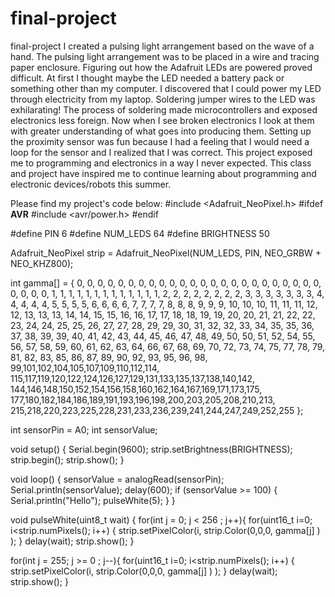 # final-project
final-project
I created a pulsing light arrangement based on the wave of a hand. The pulsing light arrangement was to be placed in a wire and tracing paper enclosure. Figuring out how the Adafruit LEDs are powered proved difficult. At first I thought maybe the LED needed a battery pack or something other than my computer. I discovered that I could power my LED through electricity from my laptop. Soldering jumper wires to the LED was exhilarating! The process of soldering made microcontrollers and exposed electronics less foreign. Now when I see broken electronics I look at them with greater understanding of what goes into producing them. Setting up the proximity sensor was fun because I had a feeling that I would need a loop for the sensor and I realized that I was correct. This project exposed me to programming and electronics in a way I never expected. This class and project have inspired me to continue learning about programming and electronic devices/robots this summer.

Please find my project's code below:
#include <Adafruit_NeoPixel.h>
#ifdef __AVR__
#include <avr/power.h>
#endif

#define PIN 6
#define NUM_LEDS 64
#define BRIGHTNESS 50

Adafruit_NeoPixel strip = Adafruit_NeoPixel(NUM_LEDS, PIN, NEO_GRBW + NEO_KHZ800);

int gamma[] = {
    0,  0,  0,  0,  0,  0,  0,  0,  0,  0,  0,  0,  0,  0,  0,  0,
    0,  0,  0,  0,  0,  0,  0,  0,  0,  0,  0,  0,  1,  1,  1,  1,
    1,  1,  1,  1,  1,  1,  1,  1,  1,  2,  2,  2,  2,  2,  2,  2,
    2,  3,  3,  3,  3,  3,  3,  3,  4,  4,  4,  4,  4,  5,  5,  5,
    5,  6,  6,  6,  6,  7,  7,  7,  7,  8,  8,  8,  9,  9,  9, 10,
   10, 10, 11, 11, 11, 12, 12, 13, 13, 13, 14, 14, 15, 15, 16, 16,
   17, 17, 18, 18, 19, 19, 20, 20, 21, 21, 22, 22, 23, 24, 24, 25,
   25, 26, 27, 27, 28, 29, 29, 30, 31, 32, 32, 33, 34, 35, 35, 36,
   37, 38, 39, 39, 40, 41, 42, 43, 44, 45, 46, 47, 48, 49, 50, 50,
   51, 52, 54, 55, 56, 57, 58, 59, 60, 61, 62, 63, 64, 66, 67, 68,
   69, 70, 72, 73, 74, 75, 77, 78, 79, 81, 82, 83, 85, 86, 87, 89,
   90, 92, 93, 95, 96, 98, 99,101,102,104,105,107,109,110,112,114,
  115,117,119,120,122,124,126,127,129,131,133,135,137,138,140,142,
  144,146,148,150,152,154,156,158,160,162,164,167,169,171,173,175,
  177,180,182,184,186,189,191,193,196,198,200,203,205,208,210,213,
  215,218,220,223,225,228,231,233,236,239,241,244,247,249,252,255 };

int sensorPin = A0;
int sensorValue;

void setup() {
  Serial.begin(9600);
  strip.setBrightness(BRIGHTNESS);
  strip.begin();
  strip.show();
}

void loop() {
  sensorValue = analogRead(sensorPin);
  Serial.println(sensorValue);
  delay(600);
  if (sensorValue >= 100) {
    Serial.println("Hello");
    pulseWhite(5);
  }
}

void pulseWhite(uint8_t wait) {
  for(int j = 0; j < 256 ; j++){
      for(uint16_t i=0; i<strip.numPixels(); i++) {
          strip.setPixelColor(i, strip.Color(0,0,0, gamma[j] ) );
        }
        delay(wait);
        strip.show();
      }

  for(int j = 255; j >= 0 ; j--){
      for(uint16_t i=0; i<strip.numPixels(); i++) {
          strip.setPixelColor(i, strip.Color(0,0,0, gamma[j] ) );
        }
        delay(wait);
        strip.show();
      }
